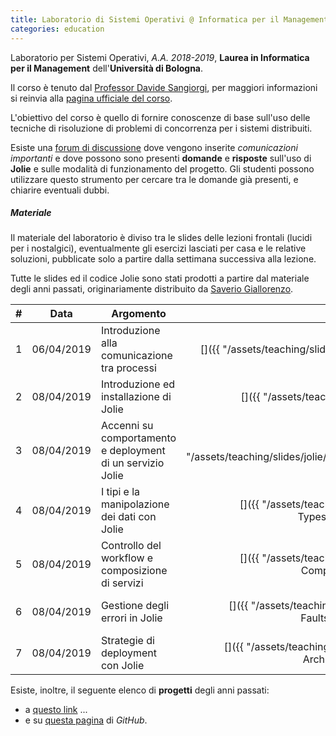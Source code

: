 ```yaml
---
title: Laboratorio di Sistemi Operativi @ Informatica per il Management
categories: education
---
```


Laboratorio per Sistemi Operativi, _A.A. 2018-2019_, **Laurea in
Informatica per il Management** dell'**Università di Bologna**.

Il corso è tenuto dal [Professor Davide Sangiorgi](http://cs.unibo.it/~sangio),
per maggiori informazioni si reinvia alla [pagina ufficiale del
corso](https://www.unibo.it/it/didattica/insegnamenti/insegnamento/2018/320661).

L'obiettivo del corso è quello di fornire conoscenze di base sull'uso delle
tecniche di risoluzione di problemi di concorrenza per i sistemi distribuiti.

Esiste una [forum di
discussione](https://groups.google.com/forum/#!forum/infoman-so) dove vengono
inserite *comunicazioni importanti* e dove possono sono presenti **domande** e
**risposte** sull'uso di **Jolie** e sulle modalità di funzionamento del
progetto. Gli studenti possono utilizzare questo strumento per cercare tra le
domande già presenti, e chiarire eventuali dubbi.

##### Materiale

Il materiale del laboratorio è diviso tra le slides delle lezioni frontali
(lucidi per i nostalgici), eventualmente gli esercizi lasciati per casa e le relative
soluzioni, pubblicate solo a partire dalla settimana successiva alla lezione.

Tutte le slides ed il codice Jolie sono stati prodotti a partire dal materiale
degli anni passati, originariamente distribuito da [Saverio Giallorenzo](https://saveriogiallorenzo.com/).

| #   | Data | Argomento | Slides | Esempi |
| :-: | :--: | --------- | :----: | :----: |
| 1   | 06/04/2019 | Introduzione alla comunicazione tra processi | [<i class="fas fa-file-pdf" title="PDF"></i>]({{ "/assets/teaching/slides/jolie/000_Interprocess_Communication.pdf" | prepend: site.baseurl }}) | - |
| 2   | 08/04/2019 | Introduzione ed installazione di Jolie | [<i class="fas fa-file-pdf" title="PDF"></i>]({{ "/assets/teaching/slides/jolie/001_Introduction.pdf" | prepend: site.baseurl }}) | [<i class="fas fa-file-archive" title="ZIP"></i>]({{ "/assets/teaching/esercizi/jolie/001_examples.zip" | prepend: site.baseurl }}) |
| 3   | 08/04/2019 | Accenni su comportamento e deployment di un servizio Jolie | [<i class="fas fa-file-pdf" title="PDF"></i>]({{ "/assets/teaching/slides/jolie/002_BasicsFirstServiceAndBasicDeployment.pdf" | prepend: site.baseurl }}) | - |
| 4   | 08/04/2019 | I tipi e la manipolazione dei dati con Jolie | [<i class="fas fa-file-pdf" title="PDF"></i>]({{ "/assets/teaching/slides/jolie/003_Basic Behaviour-TypesAndDataManipulation.pdf" | prepend: site.baseurl }}) | - |
| 5   | 08/04/2019 | Controllo del workflow e composizione di servizi | [<i class="fas fa-file-pdf" title="PDF"></i>]({{ "/assets/teaching/slides/jolie/004_Basic Behaviour-CompositionAndWorkflow.pdf" | prepend: site.baseurl }}) | - |
| 6   | 08/04/2019 | Gestione degli errori in Jolie | [<i class="fas fa-file-pdf" title="PDF"></i>]({{ "/assets/teaching/slides/jolie/005_Advanced Behaviour-FaultsAndDynamicBinding.pdf" | prepend: site.baseurl }}) | - |
| 7   | 08/04/2019 | Strategie di deployment con Jolie | [<i class="fas fa-file-pdf" title="PDF"></i>]({{ "/assets/teaching/slides/jolie/006_Advanced Deployment-ArchitecturalComposition.pdf" | prepend: site.baseurl }}) | - |

Esiste, inoltre, il seguente elenco di **progetti** degli anni passati:
- a [questo link](https://saveriogiallorenzo.com/teaching/) ...
- e su [questa pagina](https://github.com/szingaro/jollar) di *GitHub*.

